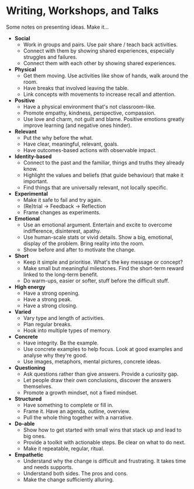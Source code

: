 # Writing, Workshops, and Talks

Some notes on presenting ideas. Make it...

- **Social**
    - Work in groups and pairs. Use pair share / teach back activities.
    - Connect with them by showing shared experiences, especially struggles and failures.
    - Connect them with each other by showing shared experiences.
- **Physical**
    - Get them moving. Use activities like show of hands, walk around the room.
    - Have breaks that involved leaving the table.
    - Link concepts with movements to increase recall and attention.
- **Positive**
    - Have a physical environment that's not classroom-like.
    - Promote empathy, kindness, perspective, compassion.
    - Use love and charm, not guilt and blame. Positive emotions greatly improve learning (and negative ones hinder).
- **Relevant**
    - Put the why before the what.
    - Have clear, meaningful, relevant, goals.
    - Have outcomes-based actions with observable impact.
- **Identity-based**
    - Connect to the past and the familiar, things and truths they already know.
    - Highlight the values and beliefs (that guide behaviour) that make it important.
    - Find things that are universally relevant, not locally specific.
- **Experimental**
    - Make it safe to fail and try again.
    - (Re)trial → Feedback → Reflection
    - Frame changes as experiments.
- **Emotional**
    - Use an emotional argument. Entertain and excite to overcome indifference, disinterest, apathy.
    - Use human-scale stats or vivid details. Show a big, emotional, display of the problem. Bring reality into the room.
    - Show before and after to motivate the change.
- **Short**
    - Keep it simple and prioritise. What's the key message or concept?
    - Make small but meaningful milestones. Find the short-term reward linked to the long-term benefit.
    - Do warm-ups, easier or softer, stuff before the difficult stuff.
- **High energy**
    - Have a strong opening.
    - Have a strong peak.
    - Have a strong closing.
- **Varied**
    - Vary type and length of activities.
    - Plan regular breaks.
    - Hook into multiple types of memory.
- **Concrete**
    - Have integrity. Be the example.
    - Use concrete examples to help focus. Look at good examples and analyse why they're good.
    - Use images, metaphors, mental pictures, concrete ideas.
- **Questioning**
    - Ask questions rather than give answers. Provide a curiosity gap.
    - Let people draw their own conclusions, discover the answers themselves.
    - Promote a growth mindset, not a fixed mindset.
- **Structured**
    - Have something to complete or fill in.
    - Frame it. Have an agenda, outline, overview.
    - Pull the whole thing together with a narrative.
- **Do-able**
    - Show how to get started with small wins that stack up and lead to big ones.
    - Provide a toolkit with actionable steps. Be clear on what to do next.
    - Make it repeatable, regular, ritual.
- **Empathetic**
    - Understand why the change is difficult and frustrating. It takes time and needs supports.
    - Understand both sides. The pros and cons.
    - Make the change sufficiently alluring.
